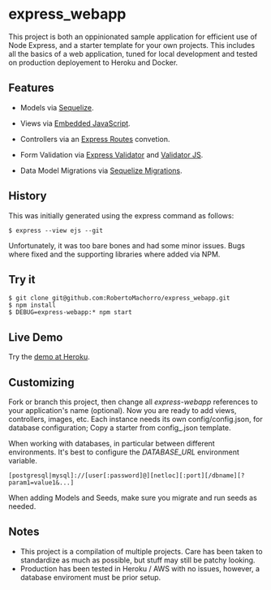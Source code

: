 # express_webapp

This project is both an oppinionated sample application for efficient use of Node Express, and a starter template for your own projects. This includes all the basics of a web application, tuned for local development and tested on production deployement to Heroku and Docker.

## Features

* Models via [Sequelize](http://docs.sequelizejs.com/).
* Views via [Embedded JavaScript](http://ejs.co/).
* Controllers via an [Express Routes](https://expressjs.com/en/guide/routing.html) convetion.

* Form Validation via [Express Validator](https://express-validator.github.io/docs/index.html) and [Validator JS](https://github.com/chriso/validator.js).
* Data Model Migrations via [Sequelize Migrations](http://docs.sequelizejs.com/manual/tutorial/migrations.html).

## History

This was initially generated using the express command as follows:

	$ express --view ejs --git

Unfortunately, it was too bare bones and had some minor issues. Bugs where fixed and the supporting libraries where added via NPM.

## Try it

	$ git clone git@github.com:RobertoMachorro/express_webapp.git
	$ npm install
	$ DEBUG=express-webapp:* npm start

## Live Demo

Try the [demo at Heroku](https://express-webapp-demo.herokuapp.com).

## Customizing

Fork or branch this project, then change all *express-webapp* references to your application's name (optional). Now you are ready to add views, controllers, images, etc. Each instance needs its own config/config.json, for database configuration; Copy a starter from config_.json template.

When working with databases, in particular between different environments. It's best to configure the *DATABASE_URL* environment variable.

	[postgresql|mysql]://[user[:password]@][netloc][:port][/dbname][?param1=value1&...]

When adding Models and Seeds, make sure you migrate and run seeds as needed.

## Notes

* This project is a compilation of multiple projects. Care has been taken to standardize as much as possible, but stuff may still be patchy looking.
* Production has been tested in Heroku / AWS with no issues, however, a database enviroment must be prior setup.
